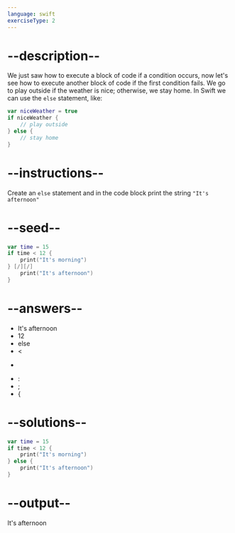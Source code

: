 ```yaml
---
language: swift
exerciseType: 2
---
```


# --description--

We just saw how to execute a block of code if a condition occurs, now let's see how to execute another block of code if the first condition fails.
We go to play outside if the weather is nice; otherwise, we stay home.
In Swift we can use the `else` statement, like:
```swift
var niceWeather = true
if niceWeather {
    // play outside
} else {
    // stay home
}
```

# --instructions--

Create an `else` statement and in the code block print the string `"It's afternoon"`

# --seed--

```swift
var time = 15
if time < 12 {
    print("It's morning")
} [/][/]
    print("It's afternoon")
}
```

# --answers--

- It's afternoon
- 12
- else
-  < 
-  > 
- :
- ;
-  {

# --solutions--

```swift
var time = 15
if time < 12 {
    print("It's morning")
} else {
    print("It's afternoon")
}
```

# --output--

It's afternoon
